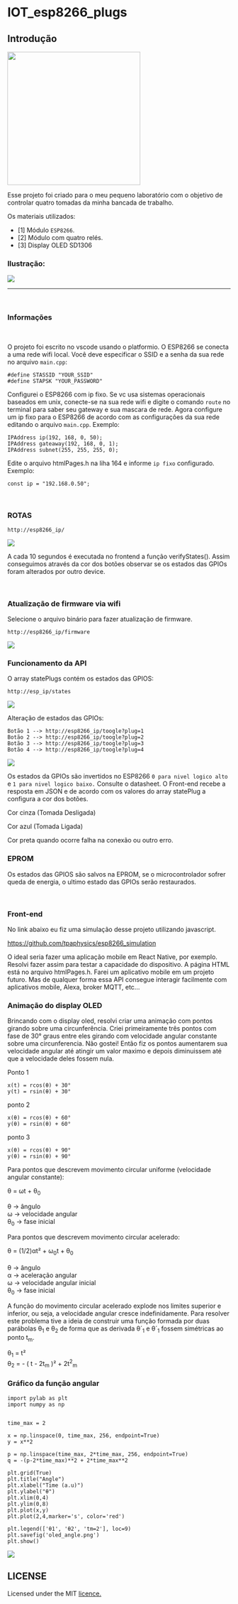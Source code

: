 # IOT_esp8266_plugs

## Introdução

<a href="https://www.youtube.com/watch?v=nxtQYYUIfYE" target="_blank"><img width=300px src="./imagens/oled.jpeg"/></a>

Esse projeto foi criado para o meu pequeno laboratório com o objetivo 
de controlar quatro tomadas da minha bancada de trabalho. 

Os materiais utilizados:

- [1] Módulo `ESP8266`.
- [2] Módulo com quatro relés.
- [3] Display OLED SD1306

### Ilustração:

<img src="./imagens/schema.jpg"/>

<br/>
<hr/>
<br/>

### Informações

<br/>

 O projeto foi escrito no vscode usando o platformio. O ESP8266 se conecta a uma rede wifi local. Você deve especificar o SSID e a senha da sua rede no arquivo `main.cpp`:

```
#define STASSID "YOUR_SSID"
#define STAPSK "YOUR_PASSWORD"
```

Configurei o ESP8266 com ip fixo. Se vc usa sistemas operacionais baseados em unix, conecte-se na sua rede wifi e digite o comando `route` no terminal para saber seu gateway e sua mascara de rede.
Agora configure um ip fixo para o ESP8266 de acordo com as configurações da sua rede editando o arquivo `main.cpp`. Exemplo:

```
IPAddress ip(192, 168, 0, 50);  
IPAddress gateaway(192, 168, 0, 1); 
IPAddress subnet(255, 255, 255, 0); 
```

Edite o arquivo htmlPages.h na liha 164 e informe `ip fixo` configurado. Exemplo:

```
const ip = "192.168.0.50";
```
<br/>

### ROTAS

`http://esp8266_ip/`

<img src="./imagens/principal.png"/>

A cada 10 segundos é executada no frontend a função verifyStates(). Assim conseguimos através da cor dos botões observar se os estados das GPIOs foram alterados por outro device.

<br/>

### Atualização de firmware via wifi

Selecione o arquivo binário para fazer atualização de firmware.

`http://esp8266_ip/firmware`

<img src="./imagens/firmware.png"/>

<br/>

### Funcionamento da API

O array statePlugs contém os estados das GPIOS:
```
http://esp_ip/states
```
<img src="./imagens/states.png">

Alteração de estados das GPIOs:
```
Botão 1 --> http://esp8266_ip/toogle?plug=1
Botão 2 --> http://esp8266_ip/toogle?plug=2
Botão 3 --> http://esp8266_ip/toogle?plug=3
Botão 4 --> http://esp8266_ip/toogle?plug=4
```
<img src="./imagens/toogle.png">

Os estados da GPIOs são invertidos no ESP8266 `0 para nivel logico alto` e `1 para nivel logico baixo.` Consulte o datasheet. O Front-end recebe a resposta em JSON e de acordo com os valores do array
statePlug a configura a cor dos botões.

Cor cinza (Tomada Desligada)

Cor azul  (Tomada Ligada)

Cor preta quando ocorre falha na conexão ou outro erro. 

### EPROM

Os estados das GPIOS são salvos na EPROM, se o microcontrolador sofrer queda de energia, o ultimo estado
das GPIOs serão restaurados.

<br/>

### Front-end 

 No link abaixo eu fiz uma simulação desse projeto utilizando javascript.
 
 https://github.com/tpaphysics/esp8266_simulation 
 
 
 O ideal seria fazer uma aplicação mobile em React Native, por exemplo. Resolvi fazer assim para testar a capacidade do dispositivo. A página HTML está no arquivo htmlPages.h. Farei um aplicativo mobile em um projeto futuro. Mas de qualquer forma essa API consegue interagir facilmente com aplicativos mobile, Alexa, broker MQTT, etc... 

### Animação do display OLED

Brincando com o display oled, resolvi criar uma animação com pontos girando sobre uma circunferência.
Criei primeiramente três pontos com fase de 30° graus entre eles girando com velocidade angular constante sobre uma circunferencia. Não gostei! Então fiz os pontos aumentarem sua velocidade angular até atingir um valor maximo e depois diminuissem até que a velocidade deles fossem nula. 

Ponto 1
```
x(t) = rcos(θ) + 30°
y(t) = rsin(θ) + 30°
```

ponto 2
```
x(θ) = rcos(θ) + 60°
y(θ) = rsin(θ) + 60°
```

ponto 3
```
x(θ) = rcos(θ) + 90°
y(θ) = rsin(θ) + 90°
```

Para pontos que descrevem movimento circular uniforme (velocidade angular constante):

θ = ωt +  θ<sub>0</sub> 
<br/>

θ -> ângulo 
<br/>
ω -> velocidade angular 
<br/>
θ<sub>0</sub> -> fase inicial


Para pontos que descrevem movimento circular acelerado:

θ =  	(1/2)αt² + ω<sub>0</sub>t + θ<sub>0</sub>  
<br/>
θ -> ângulo 
<br/>
α -> aceleração angular 
<br/>
ω -> velocidade angular inicial 
<br/>
θ<sub>0</sub> -> fase inicial

A função do movimento circular acelerado explode nos limites superior e inferior, ou seja, a velocidade angular cresce indefinidamente. Para resolver este problema tive a ideia de construir uma função formada por duas parábolas θ<sub>1</sub> e θ<sub>2</sub> de forma que as derivada θ´<sub>1</sub> e θ´<sub>1</sub> fossem simétricas ao ponto t<sub>m</sub>.

θ<sub>1</sub> = t²
<br/>
θ<sub>2</sub> = - ( t - 2t<sub>m</sub> )² + 2t<sup>2</sup><sub>m</sub>
<br/>
 
### Gráfico da função angular

```
import pylab as plt
import numpy as np


time_max = 2 

x = np.linspace(0, time_max, 256, endpoint=True)
y = x**2

p = np.linspace(time_max, 2*time_max, 256, endpoint=True)
q = -(p-2*time_max)**2 + 2*time_max**2

plt.grid(True)
plt.title("Angle")
plt.xlabel("Time (a.u)")
plt.ylabel("θ")
plt.xlim(0,4)
plt.ylim(0,8)
plt.plot(x,y)
plt.plot(2,4,marker='s', color='red')

plt.legend(['θ1', 'θ2', 'tm=2'], loc=9)
plt.savefig('oled_angle.png')
plt.show()
```
<img src="./imagens/oled_angle.png"/>

## LICENSE

Licensed under the MIT [licence.](./LICENSE)






























